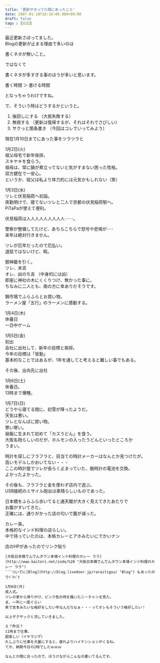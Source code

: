 ```yaml
---
title: '更新サボってた間にあったこと'
date: 2007-01-10T16:10:00.000+09:00
draft: false
tags : [日記]
---
```


最近更新さぼってました。  
Blogの更新が止まる理由で多いのは  
  
書くネタが無いこと。  
  
ではなくて  
  
書くネタが多すぎる事のほうが多いと思います。  
  
書く時間 ＞ 書ける時間  
  
となっちゃうわけですね。  
  
で、そういう時はどうするかというと。  
  

1.  後回しにする （大抵失敗する）
2.  無視する （更新は復帰するが、それはそれでさびしい）
3.  サクっと箇条書き （今回はコレでいってみよう）

  
  
現在1月10日までにあった事をツラツラと  
  
1月2日(火)  
祖父母宅で新年挨拶。  
スキヤキを食らう。  
祖母は、常に鍋が煮立ってないと気がすまない困った性格。  
双方健在で一安心。  
というか、祖父は私より体力的には元気かもしれない（笑）  
  
1月3日(水)  
ツレと伏見稲荷へ初詣。  
夜勤明けで、寝てないツレと二人で京都の伏見稲荷駅へ。  
PiTaPaが使えて便利。  
  
伏見稲荷は人人人人人人人人人････。  
  
警察が整備してたけど、あちらこちらで怒号や悲鳴が･･･  
来年は絶対行きません。  
  
ツレが厄年だったので厄払い。  
退屈ではないけど、暇。  
  
御神籤を引く。  
ツレ、末吉  
オレ、凶のち吉 （中身的には凶）  
即座に神社の木にくくりつけ、無かった事に。  
ちなみに二人とも、南の方に幸ありだそうです。  
  
錦市場でふらふらとお買い物。  
ラーメン屋「五行」のラーメンに感動する。  
  
1月4日(木)  
休養日  
一日中ゲーム  
  
1月5日(金)  
初出  
会社に出社して、新年の目標と挨拶。  
今年の目標は「皆勤」  
基本的なことではあるが、1年を通してと考えると難しい事でもある。  
  
その後、出向先に出社  
  
1月6日(土)  
休養日。  
13時まで爆睡。  
  
1月7日(日)  
どうやら寝てる間に、初雪が降ったようだ。  
天気は悪い。  
ツレとなんばに買い物。  
寒い寒い。  
昼飯に生まれて初めて「カスうどん」を食う。  
大阪名物らしいのだが、ホルモンの入ったうどんといったところか  
うまい。  
  
時計を探しにフラフラと、目当ての時計メーカーはなんとか見つけたが。  
高いモデルしかおいてない・・・  
ここの時計屋でツレが長らく止まっていた、腕時計の電池を交換。  
よかったよかった。  
  
その後も、フラフラと金を使わず店内で遊ぶ。  
USB接続のミサイル砲台は素晴らしいものであった。  
  
日本橋をふらふら歩いてると通天閣が大きく見えてきたあたりで  
お腹がすいてきた。  
正確には、通りがかった店の匂いで腹が減った。  
  
カレー臭。  
本格的なインド料理の店らしい。  
中で待っていたのは、本格カレーとアホみたいにでかいナン  
  
店のHPがあったのでリンク貼り  
```
[大阪日本橋でんでんタウン本場インド料理のカレー ララ](http://www.kaitori.net/indo/%20 "大阪日本橋でんでんタウン本場インド料理のカレー ララ")  
```ついでに[Blog](http://blog.livedoor.jp/raraitigou/ "Blog") もあったのでﾍﾟﾀﾍﾟﾀ  
  
1月8日(月)  
成人式。  
ツレの家から帰りがけ、ピンク色の袴を履いたニーチャンを見た。  
ま、一年に一度ぐらい  
素で吉本みたいな格好をしたい年なんだろなぁ・・・ってオレもそういう格好したい！  
  
以上ザクザックと流していきました。  
  
え？昨日？  
11時まで仕事。  
超楽しい（イヤマジデ）  
久しぶりに仕事を大量にすると、疲れよりハイテンションがくるね。  
てか、納期今日の2時でしたｗｗｗ  
  
なんとか間に合ったので、ほうけながらこんなの書いてるんです。
